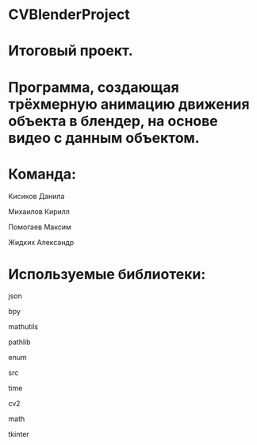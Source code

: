 # CVBlenderProject
# Итоговый проект.
# Программа, создающая трёхмерную анимацию движения объекта в блендер, на основе видео с данным объектом.
# Команда:
Кисиков Данила

Михаилов Кирилл

Помогаев Максим

Жидких Александр
# Используемые библиотеки:
json

bpy

mathutils

pathlib

enum

src

time

cv2

math

tkinter
